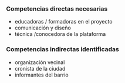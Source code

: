 ### Competencias directas necesarias
* educadoras / formadoras en el proyecto
* comunicación y diseño
* técnica /conocedora de la plataforma

### Competencias indirectas identificadas
* organización vecinal
* cronista de la ciudad
* informantes del barrio
